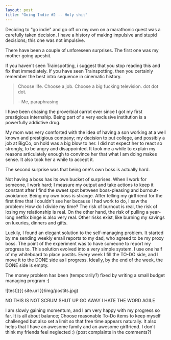 ```yaml
---
layout: post
title: "Going Indie #2 -- Holy shit"
---
```


Deciding to "go indie" and go off on my own on a marathonic quest was a carefully taken decision. I have a history of making impulsive and stupid decisions; this one was not impulsive.

There have been a couple of unforeseen surprises. The first one was my mother going apeshit.

If you haven't seen Trainspotting, i suggest that you stop reading this and fix that immediately. If you have seen Trainspotting, then you certainly remember the best intro sequence in cinematic history.

> Choose life. Choose a job. Choose a big
> fucking television. dot dot dot.
>
> \- Me, paraphrasing

I have been chasing the proverbial carrot ever since I got my first prestigious internship. Being part of a very exclusive institution is a powerfully addictive drug.

My mom was very comforted with the idea of having a son working at a well known and prestigious company; my decision to put college, and possibly a job at BigCo, on hold was a big blow to her. I did not expect her to react so strongly, to be angry and disappointed. It took me a while to explain my reasons articulately enough to convince her that what I am doing makes sense. It also took her a while to accept it.

The second surprise was that being one's own boss is actually hard.

Not having a boss has its own bucket of surprises. When I work for someone, I work hard; I measure my output and take actions to keep it constant after I find the sweet spot between boss-pleasing and burnout-avoidance. Being my own boss is strange. After telling my girlfriend for the first time that I couldn't see her because I had work to do, I saw the problem: How do I divide my time? The risk of burnout is real, the risk of losing my relationship is real. On the other hand, the risk of pulling a year-long netflix binge is also very real. Other risks exist, like burning my savings on luxuries, dinners and gifts.

Luckily, I found an elegant solution to the self-managing problem. It started by me sending weekly email reports to my dad, who agreed to be my proxy boss. The point of the experiment was to have someone to report my progress to.
This solution evolved into a very simple system. I use one half of my whiteboard to place postits. Every week I fill the TO-DO side, and I move it to the DONE side as I progress. Ideally, by the end of the week, the DONE side is empty.

The money problem has been (temporarily?) fixed by writing a small budget managing program :)

![test]({{ site.url }}/img/postits.jpg)

NO THIS IS NOT SCRUM SHUT UP GO AWAY I HATE THE WORD AGILE

I am slowly gaining momentum, and I am very happy with my progress so far. It is all about balance; Choose reasonable To-Do items to keep myself challenged but also set a limit so that free time appears naturally. It also helps that I have an awesome family and an awesome girlfriend. I don't think my friends feel neglected :) (post complaints in the comments?)


